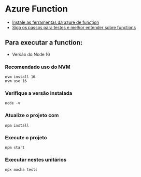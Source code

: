 # Azure Function

- [Instale as ferramentas da azure de function](https://marketplace.visualstudio.com/items?itemName=ms-azuretools.vscode-azurefunctions)
- [Siga os passos para testes e melhor entender sobre functions](https://learn.microsoft.com/en-us/azure/azure-functions/functions-develop-vs-code?tabs=nodejs) 

## Para executar a function:

- Versão do Node 16

### Recomendado uso do NVM

```
nvm install 16
nvm use 16  
```

### Verifique a versão instalada

```
node -v
```

### Atualize o projeto com 

```
npm install
```

### Execute o projeto

```
npm start
```

### Executar nestes unitários

```
npx mocha tests
```
